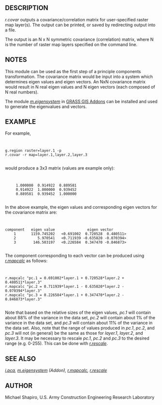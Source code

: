 
## DESCRIPTION

*r.covar* outputs a covariance/correlation matrix for user-specified
raster map layer(s). The output can be printed, or saved by redirecting
output into a file.

The output is an N x N symmetric covariance (correlation) matrix,
where N is the number of raster map layers specified on the command line.

## NOTES

This module can be used as the first step of a principle components
transformation.
The covariance matrix would be input into a system which determines
eigen values and eigen vectors. An NxN covariance matrix would result in
N real eigen values and N eigen vectors (each composed of N real numbers).

The module *[m.eigensystem](https://grass.osgeo.org/grass-stable/manuals/addons/m.eigensystem.html)*
in [GRASS GIS Addons](https://grass.osgeo.org/download/addons/)
can be installed and used to generate the eigenvalues and vectors.

## EXAMPLE

For example,

```


g.region raster=layer.1 -p
r.covar -r map=layer.1,layer.2,layer.3


```

would produce a 3x3 matrix (values are example only):

```


     1.000000  0.914922  0.889581
     0.914922  1.000000  0.939452
     0.889581  0.939452  1.000000


```

In the above example, the eigen values and corresponding eigen vectors
for the covariance matrix are:

```


component   eigen value               eigen vector
    1       1159.745202   <0.691002  0.720528  0.480511>
    2          5.970541   <0.711939 -0.635820 -0.070394>
    3        146.503197   <0.226584  0.347470 -0.846873>


```

The component corresponding to each vector can be produced using
*[r.mapcalc](r.mapcalc.html)*
as follows:

```


r.mapcalc "pc.1 = 0.691002*layer.1 + 0.720528*layer.2 + 0.480511*layer.3"
r.mapcalc "pc.2 = 0.711939*layer.1 - 0.635820*layer.2 - 0.070394*layer.3"
r.mapcalc "pc.3 = 0.226584*layer.1 + 0.347470*layer.2 - 0.846873*layer.3"


```

Note that based on the relative sizes of the eigen values,
*pc.1*
will contain about 88% of the variance in the data set,
*pc.2*
will contain about 1% of the variance in the data set, and
*pc.3*
will contain about 11% of the variance in the data set.
Also, note that the range of values produced in
*pc.1*, *pc.2*, and *pc.3* will
not (in general) be the same as those for
*layer.1*, *layer.2*, and *layer.3*.
It may be necessary to rescale
*pc.1*, *pc.2* and *pc.3* to
the desired range (e.g. 0-255).
This can be done with *[r.rescale](r.rescale.html)*.

## SEE ALSO

*[i.pca](i.pca.html),
[m.eigensystem](m.eigensystem.html) (Addon),
[r.mapcalc](r.mapcalc.html),
[r.rescale](r.rescale.html)*

## AUTHOR

Michael Shapiro, U.S. Army Construction Engineering Research Laboratory
